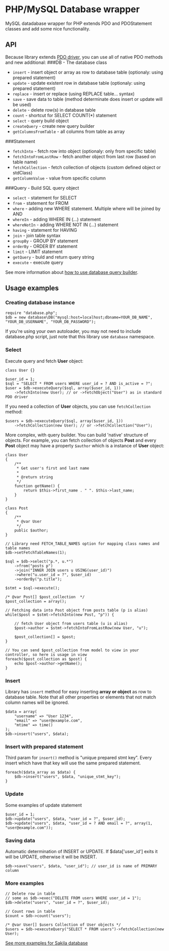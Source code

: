 PHP/MySQL Database wrapper
==========================

MySQL datadabase wrapper for PHP extends PDO and PDOStatement classes and add some nice functionality.

API
---
Because library extends [PDO driver](http://php.net/manual/en/book.pdo.php), you can use all of native PDO methods and new additional:
###DB - The database class
+ `insert` - insert object or array as row to database table (optionaly: using prepared statement)
+ `update` - update existent row in database table (optionaly: using prepared statement)
+ `replace` - insert or replace (using REPLACE table... syntax)
+ `save` - save data to table (method determinate does insert or update will be used)
+ `delete` - delete row(s) in database table
+ `count` - shortcut for SELECT COUNT(*) statement
+ `select` - query build object
+ `createQuery` - create new query builder
+ `getColumnsFromTable` - all columns from table as array

###Statement
+ `fetchInto` - fetch row into object (optionaly: only from specific table)
+ `fetchIntoFromLastRow` - fetch another object from last row (based on table name)
+ `fetchCollection` - fetch collection of objects (custom defined object or stdClass)
+ `getColumnValue` - value from specific column

###Query - Build SQL query object
+ `select` - statement for SELECT
+ `from` - statement for FROM
+ `where` - adding new WHERE statement. Multiple where will be joined by AND
+ `whereIn` - adding WHERE IN (...) statement
+ `whereNotIn` - adding WHERE NOT IN (...) statement
+ `having` - statement for HAVING
+ `join` - join table syntax
+ `groupBy` - GROUP BY statement
+ `orderBy` - ORDER BY statement
+ `limit` - LIMIT statement
+ `getQuery` - buld and return query string
+ `execute` - execute query

See more information about [how to use database query builder](https://github.com/salebab/database/wiki/How-to-use-Database-query-builder).

Usage examples
-----------------

### Creating database instance
    require "database.php";
    $db = new database\DB("mysql:host=localhost;dbname=YOUR_DB_NAME", "YOUR_DB_USERNAME", "YOUR_DB_PASSWORD");

If you're using your own autoloader, you may not need to include database.php script, just note that this library use `database` namespace.

### Select
Execute query and fetch **User** object:
	
	class User {}
	
	$user_id = 1;
	$sql = "SELECT * FROM users WHERE user_id = ? AND is_active = ?";
	$user = $db->executeQuery($sql, array($user_id, 1))
		->fetchInto(new User); // or ->fetchObject("User") as in standard PDO driver

If you need a collection of **User** objects, you can use `fetchCollection` method:

	$users = $db->executeQuery($sql, array($user_id, 1))
		->fetchCollection(new User); // or ->fetchCollection("User");


More complex, with query builder. You can build 'native' structure of objects.
For example, you can fetch collection of objects **Post** and every **Post** object may have a property `$author` which is a instance of **User** object:

	class User
	{
	    /**
	     * Get user's first and last name
	     *
	     * @return string
	     */
	    function getName() {
	        return $this->first_name . " ". $this->last_name;
	    }
	}
	
	class Post
	{
		/**
		 * @var User
		 */
		public $author;
	}

	// Library need FETCH_TABLE_NAMES option for mapping class names and table names
	$db->setFetchTableNames(1);

	$sql = $db->select("p.*, u.*")
		->from("posts p")
		->join("INNER JOIN users u USING(user_id)")
		->where("u.user_id = ?", $user_id)
		->orderBy("p.title");
		
	$stmt = $sql->execute();
	
	/* @var Post[] $post_collection  */
	$post_collection = array();

	// Fetching data into Post object from posts table (p is alias)
	while($post = $stmt->fetchInto(new Post, "p")) {

		// fetch User object from users table (u is alias)
		$post->author = $stmt->fetchIntoFromLastRow(new User, "u");

		$post_collection[] = $post;
	}

	// You can send $post_collection from model to view in your controller, so here is usage in view
	foreach($post_collection as $post) {
	    echo $post->author->getName();
	}

### Insert 
Library has `insert` method for easy inserting **array or object** as row to database table. Note that all other properties or elements that not match column names will be ignored.

	$data = array(
		"username" => "User 1234",
		"email" => "user@example.com",
		"mtime" => time()
	);
	$db->insert("users", $data);
	
### Insert with prepared statement
Third param for `insert()` method is "unique prepared stmt key". Every insert which have that key will use the same prepared statement.

	foreach($data_array as $data) {
		$db->insert("users", $data, "unique_stmt_key");
	}

### Update
Some examples of update statement
	
	$user_id = 1;
	$db->update("users", $data, "user_id = ?", $user_id);
	$db->update("users", $data, "user_id = ? AND email = ?", array(1, "user@example.com"));
	
	
### Saving data
Automatic determination of INSERT or UPDATE. If $data['user_id'] exits it will be UPDATE, otherwise it will be INSERT.

	$db->save("users", $data, "user_id"); // user_id is name of PRIMARY column
	
### More examples
	
	// Delete row in table
	// some as $db->exec("DELETE FROM users WHERE user_id = 1");
	$db->delete("users", "user_id = ?", $user_id);
	
	// Count rows in table
	$count = $db->count("users");
	
	/* @var User[] $users Collection of User objects */
	$users = $db->executeQuery("SELECT * FROM users")->fetchCollection(new User);

[See more examples for Sakila database](https://github.com/salebab/database/tree/master/examples/sakila)